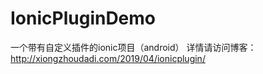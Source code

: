 # IonicPluginDemo
一个带有自定义插件的ionic项目（android）
详情请访问博客：  http://xiongzhoudadi.com/2019/04/ionicplugin/  
